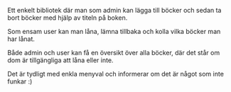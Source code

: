 Ett enkelt bibliotek där man som admin kan lägga till böcker 
och sedan ta bort böcker med hjälp av titeln på boken.

Som ensam user kan man låna, lämna tillbaka och kolla vilka böcker man har lånat.


Både admin och user kan få en översikt över alla böcker, där det står
om dom är tillgängliga att låna eller inte.

Det är tydligt med enkla menyval och informerar om det är något som 
inte funkar :)